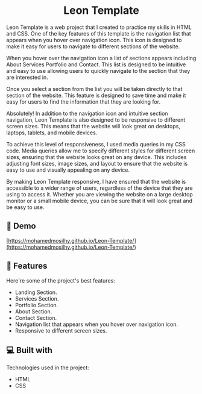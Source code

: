 <h1 align="center" id="title">Leon Template</h1>

<p id="description">Leon Template is a web project that I created to practice my skills in HTML and CSS. One of the key features of this template is the navigation list that appears when you hover over navigation icon. This icon is designed to make it easy for users to navigate to different sections of the website.
  
When you hover over the navigation icon a list of sections appears including About Services Portfolio and Contact. This list is designed to be intuitive and easy to use allowing users to quickly navigate to the section that they are interested in.
  
Once you select a section from the list you will be taken directly to that section of the website. This feature is designed to save time and make it easy for users to find the information that they are looking for.
  
Absolutely! In addition to the navigation icon and intuitive section navigation, Leon Template is also designed to be responsive to different screen sizes. This means that the website will look great on desktops, laptops, tablets, and mobile devices.

To achieve this level of responsiveness, I used media queries in my CSS code. Media queries allow me to specify different styles for different screen sizes, ensuring that the website looks great on any device. This includes adjusting font sizes, image sizes, and layout to ensure that the website is easy to use and visually appealing on any device.

By making Leon Template responsive, I have ensured that the website is accessible to a wider range of users, regardless of the device that they are using to access it. Whether you are viewing the website on a large desktop monitor or a small mobile device, you can be sure that it will look great and be easy to use.</p>

<h2>🚀 Demo</h2>

[https://mohamedmosilhy.github.io/Leon-Template/](https://mohamedmosilhy.github.io/Leon-Template/)

  
  
<h2>🧐 Features</h2>

Here're some of the project's best features:

*   Landing Section.
*   Services Section.
*   Portfolio Section.
*   About Section.
*   Contact Section.
*   Navigation list that appears when you hover over navigation icon.
*   Responsive to different screen sizes.

  
  
<h2>💻 Built with</h2>

Technologies used in the project:

*   HTML
*   CSS
